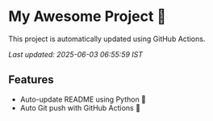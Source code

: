 # My Awesome Project 🚀

This project is automatically updated using GitHub Actions.

_Last updated: 2025-06-03 06:55:59 IST_

## Features
- Auto-update README using Python 🐍
- Auto Git push with GitHub Actions 🤖

